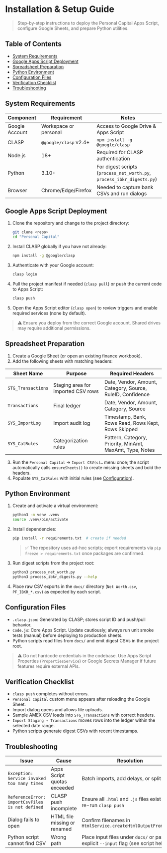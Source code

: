# Installation & Setup Guide

> Step-by-step instructions to deploy the Personal Capital Apps Script, configure Google Sheets, and prepare Python utilities.

## Table of Contents
- [System Requirements](#system-requirements)
- [Google Apps Script Deployment](#google-apps-script-deployment)
- [Spreadsheet Preparation](#spreadsheet-preparation)
- [Python Environment](#python-environment)
- [Configuration Files](#configuration-files)
- [Verification Checklist](#verification-checklist)
- [Troubleshooting](#troubleshooting)

## System Requirements
| Component | Requirement | Notes |
| --- | --- | --- |
| Google Account | Workspace or personal | Access to Google Drive & Apps Script |
| CLASP | `@google/clasp` v2.4+ | `npm install -g @google/clasp` |
| Node.js | 18+ | Required for CLASP authentication |
| Python | 3.10+ | For digest scripts (`process_net_worth.py`, `process_ibkr_digests.py`) |
| Browser | Chrome/Edge/Firefox | Needed to capture bank CSVs and run dialogs |

## Google Apps Script Deployment
1. Clone the repository and change to the project directory:
   ```bash
   git clone <repo>
   cd "Personal Capital"
   ```
2. Install CLASP globally if you have not already:
   ```bash
   npm install -g @google/clasp
   ```
3. Authenticate with your Google account:
   ```bash
   clasp login
   ```
4. Pull the project manifest if needed (`clasp pull`) or push the current code to Apps Script:
   ```bash
   clasp push
   ```
5. Open the Apps Script editor (`clasp open`) to review triggers and enable required services (none by default).

> ⚠️ Ensure you deploy from the correct Google account. Shared drives may require additional permissions.

## Spreadsheet Preparation
1. Create a Google Sheet (or open an existing finance workbook).
2. Add the following sheets with matching headers:

| Sheet Name | Purpose | Required Headers |
| --- | --- | --- |
| `STG_Transactions` | Staging area for imported CSV rows | Date, Vendor, Amount, Category, Source, RuleID, Confidence |
| `Transactions` | Final ledger | Date, Vendor, Amount, Category, Source |
| `SYS_ImportLog` | Import audit log | Timestamp, Bank, Rows Read, Rows Kept, Rows Skipped |
| `SYS_CatRules` | Categorization rules | Pattern, Category, Priority, MinAmt, MaxAmt, Type, Notes |

3. Run the `Personal Capital` → `Import CSV(s)…` menu once; the script automatically calls `ensureSheets()` to create missing sheets and bold the headers.
4. Populate `SYS_CatRules` with initial rules (see [Configuration](./configuration.md)).

## Python Environment
1. Create and activate a virtual environment:
   ```bash
   python3 -m venv .venv
   source .venv/bin/activate
   ```
2. Install dependencies:
   ```bash
   pip install -r requirements.txt  # create if needed
   ```
   > ✅ The repository uses ad-hoc scripts; export requirements via `pip freeze > requirements.txt` once packages are confirmed.
3. Run digest scripts from the project root:
   ```bash
   python3 process_net_worth.py
   python3 process_ibkr_digests.py --help
   ```
4. Place raw CSV exports in the `docs/` directory (`Net Worth.csv`, `PF_IBKR_*.csv`) as expected by each script.

## Configuration Files
- `.clasp.json`: Generated by CLASP; stores script ID and push/pull behavior.
- `Code.js`: Core Apps Script. Update cautiously; always run unit smoke tests (manual) before deploying to production sheets.
- Python scripts read files from `docs/` and emit digest CSVs in the project root.

> ⚠️ Do not hardcode credentials in the codebase. Use Apps Script Properties (`PropertiesService`) or Google Secrets Manager if future features require external APIs.

## Verification Checklist
- `clasp push` completes without errors.
- `Personal Capital` custom menu appears after reloading the Google Sheet.
- Import dialog opens and allows file uploads.
- Sample AMEX CSV loads into `STG_Transactions` with correct headers.
- `Import Staging → Transactions` moves rows into the ledger within the selected date range.
- Python scripts generate digest CSVs with recent timestamps.

## Troubleshooting
| Issue | Cause | Resolution |
| --- | --- | --- |
| `Exception: Service invoked too many times` | Apps Script quotas exceeded | Batch imports, add delays, or split files |
| `ReferenceError: importCsvFiles is not defined` | CLASP push incomplete | Ensure all `.html` and `.js` files exist and re-run `clasp push` |
| Dialog fails to open | HTML file missing or renamed | Confirm filenames in `HtmlService.createHtmlOutputFromFile()` |
| Python script cannot find CSV | Wrong path | Place input files under `docs/` or pass explicit `--input` flag (see script help) |
